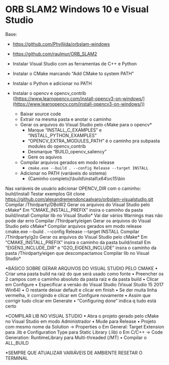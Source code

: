 # ORB SLAM2 Windows 10 e Visual Studio
Base:

 - https://github.com/Phylliida/orbslam-windows
 - https://github.com/raulmur/ORB_SLAM2

 - Instalar Visual Studio com as ferramentas de C++ e Python
 - Instalar o CMake marcando “Add CMake to system PATH”
 - Instalar o Python e adicionar no PATH
 - Instalar o opencv e opencv_contrib ([https://www.learnopencv.com/install-opencv3-on-windows/](https://www.learnopencv.com/install-opencv3-on-windows/))
	 - Baixar source code
	 - Extrair na mesma pasta e anotar o caminho
	 - Gerar os arquivos do Visual Studio pelo cMake para o opencv*
		 - Marque “INSTALL_C_EXAMPLES” e “INSTALL_PYTHON_EXAMPLES”
		 - “OPENCV_EXTRA_MODULES_PATH” é o caminho pra subpasta modules do
		   opencv_contrib
		 - Desmarque “BUILD_opencv_saliency”
		 - Gere os aquivos
	 - Compilar arquivos gerados em modo release
		 - `cmake.exe --build . --config Release --target INSTALL`
	 - Adicionar no PATH (variáveis do sistema)
		 - {Caminho completo}\build\install\x64\vc15\bin

Nas variáveis de usuário adicionar OPENCV_DIR com o caminho: build/install
Testar exemplos
Git clone https://github.com/alexandremendoncaalvaro/orbslam-visualstudio.git
Compilar /Thirdparty/DBoW2
Gerar os arquivos do Visual Studio pelo cMake*
Em “CMAKE_INSTALL_PREFIX” insira o caminho da pasta build/install
Compilar lib no Visual Studio*
Vai dar vários Warnings mas não pode dar erro
Compilar /Thirdparty/eigen
Gerar os arquivos do Visual Studio pelo cMake*
Compilar arquivos gerados em modo release
cmake.exe --build . --config Release --target INSTALL
Compilar /Thirdparty/g2o
Gerar os arquivos do Visual Studio pelo cMake*
Em “CMAKE_INSTALL_PREFIX” insira o caminho da pasta build/install
Em “EIGEN3_INCLUDE_DIR” e “G2O_EIGEN3_INCLUDE” insira o caminho da pasta /Thirdparty/eigen que descompactamos
Compilar lib no Visual Studio*

*BÁSICO SOBRE GERAR ARQUIVOS DO VISUAL STUDIO PELO CMAKE
•	Criar uma pasta build na raiz do que será usado como fonte
•	Preencher os 2 campos com o caminho absoluto da pasta raiz e da pasta build
•	Clicar em Configure
•	Especificar a versão do Visual Studio (Visual Studio 15 2017 Win64)
•	O restante deixar default e clicar em finish
•	Se der muita linha vermelha, ir corrigindo e clicar em Configure novamente
•	Assim que corrigir tudo clicar em Generate
•	“Configuring done” indica q tudo está certo

*COMPILAR LIB NO VISUAL STUDIO
•	Abra o projeto gerado pelo cMake no Visual Studio em modo Administrador
•	Mude para Release
•	Projeto com mesmo nome da Solution -> Properties
o	Em General: Target Extension para .lib e Configuration Type para Static Library (.lib)
o	Em C/C++  -> Code Generation: RuntimeLibrary para Multi-threaded (/MT)
•	Compilar o ALL_BUILD

*SEMPRE QUE ATUALIZAR VARIÁVEIS DE AMBIENTE RESETAR O TERMINAL
